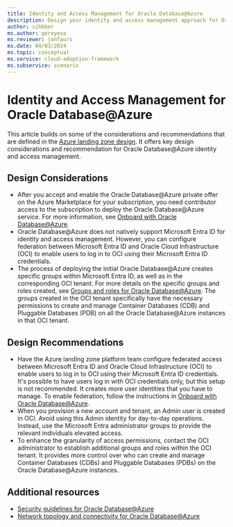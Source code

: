 ```yaml
---
title: Identity and Access Management for Oracle Database@Azure
description: Design your identity and access management approach for Oracle Database@Azure.
author: sihbher
ms.author: gereyeso
ms.reviewer: janfaurs
ms.date: 04/03/2024
ms.topic: conceptual
ms.service: cloud-adoption-framework
ms.subservice: scenario
---
```

# Identity and Access Management for Oracle Database@Azure

This article builds on some of the considerations and recommendations that are defined in the [Azure landing zone design](/azure/cloud-adoption-framework/ready/landing-zone/). It offers key design considerations and recommendation for Oracle Database@Azure identity and access management.

## Design Considerations

- After you accept and enable the Oracle Database@Azure private offer on the Azure Marketplace for your subscription, you need contributor access to the subscription to deploy the Oracle Database@Azure service. For more information, see [Onboard with Oracle Database@Azure](/azure/oracle/oracle-db/onboard-oracle-database).
- Oracle Database@Azure does not natively support Microsoft Entra ID for identity and access management. However, you can configure federation between Microsoft Entra ID and Oracle Cloud Infrastructure (OCI) to enable users to log in to OCI using their Microsoft Entra ID credentials.
- The process of deploying the initial Oracle Database@Azure creates specific groups within Microsoft Entra ID, as well as in the corresponding OCI tenant. For more details on the specific groups and roles created, see [Groups and roles for Oracle Database@Azure](/azure/oracle/oracle-db/oracle-database-groups-roles). The groups created in the OCI tenant specifically have the necessary permissions to create and manage Container Databases (CDB) and Pluggable Databases (PDB) on all the Oracle Database@Azure instances in that OCI tenant.

## Design Recommendations

- Have the Azure landing zone platform team configure federated access between Microsoft Entra ID and Oracle Cloud Infrastructure (OCI) to enable users to log in to OCI using their Microsoft Entra ID credentials. It's possible to have users log in with OCI credentials only, but this setup is not recommended. It creates more user identities that you have to manage. To enable federation, follow the instructions in [Onboard with Oracle Database@Azure](/azure/oracle/oracle-db/onboard-oracle-database#step-3-optional-create-identity-federation-using-azures-identity-service).
- When you provision a new account and tenant, an Admin user is created in OCI. Avoid using this Admin identity for day-to-day operations. Instead, use the Microsoft Entra administrator groups to provide the relevant individuals elevated access.
- To enhance the granularity of access permissions, contact the OCI administrator to establish additional groups and roles within the OCI tenant. It provides more control over who can create and manage Container Databases (CDBs) and Pluggable Databases (PDBs) on the Oracle Database@Azure instances.

## Additional resources

- [Security guidelines for Oracle Database@Azure](oracle-security-overview-odaa.md)
- [Network topology and connectivity for Oracle Database@Azure](oracle-network-topology-odaa.md)
